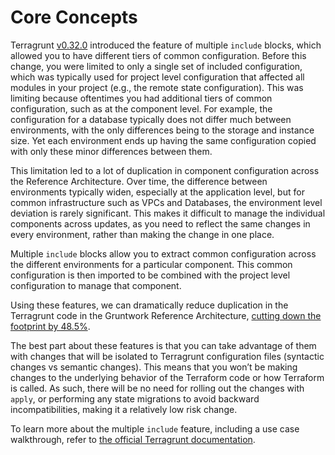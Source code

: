 # Core Concepts

Terragrunt
[v0.32.0](https://github.com/gruntwork-io/terragrunt/releases/tag/v0.32.0)
introduced the feature of multiple `include` blocks, which allowed you to have
different tiers of common configuration. Before this change, you were limited to
only a single set of included configuration, which was typically used for
project level configuration that affected all modules in your project (e.g., the
remote state configuration). This was limiting because oftentimes you had
additional tiers of common configuration, such as at the component level. For
example, the configuration for a database typically does not differ much between
environments, with the only differences being to the storage and instance size.
Yet each environment ends up having the same configuration copied with only
these minor differences between them.

This limitation led to a lot of duplication in component configuration across
the Reference Architecture. Over time, the difference between environments
typically widen, especially at the application level, but for common
infrastructure such as VPCs and Databases, the environment level deviation is
rarely significant. This makes it difficult to manage the individual components
across updates, as you need to reflect the same changes in every environment,
rather than making the change in one place.

Multiple `include` blocks allow you to extract common configuration across the
different environments for a particular component. This common configuration is
then imported to be combined with the project level configuration to manage that
component.

Using these features, we can dramatically reduce duplication in the Terragrunt
code in the Gruntwork Reference Architecture, [cutting down the footprint by
48.5%](https://github.com/gruntwork-io/terraform-aws-service-catalog/pull/1060).

The best part about these features is that you can take advantage of them with
changes that will be isolated to Terragrunt configuration files (syntactic
changes vs semantic changes). This means that you won’t be making changes to the
underlying behavior of the Terraform code or how Terraform is called. As such,
there will be no need for rolling out the changes with `apply`, or performing
any state migrations to avoid backward incompatibilities, making it a relatively
low risk change.

To learn more about the multiple `include` feature, including a use case
walkthrough, refer to [the official Terragrunt
documentation](https://terragrunt.gruntwork.io/docs/features/keep-your-terragrunt-architecture-dry/).


<!-- ##DOCS-SOURCER-START
{"sourcePlugin":"Local File Copier","hash":"29aa2eab851b8a4a259acf265a6c2315"}
##DOCS-SOURCER-END -->
